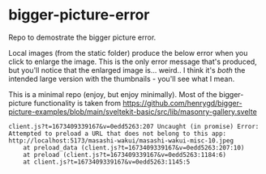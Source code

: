 # bigger-picture-error
Repo to demostrate the bigger picture error.

Local images (from the static folder) produce the below error when you click to enlarge the image.  This is the only error message that's produced, but you'll notice that the enlarged image is... weird..  I think it's *both* the intended large version with the thumbnails - you'll see what I mean.

This is a minimal repo (enjoy, but enjoy minimally).  Most of the bigger-picture functionality is taken from https://github.com/henrygd/bigger-picture-examples/blob/main/sveltekit-basic/src/lib/masonry-gallery.svelte 

```
client.js?t=1673409339167&v=0edd5263:207 Uncaught (in promise) Error: Attempted to preload a URL that does not belong to this app: http://localhost:5173/masashi-wakui/masashi-wakui-misc-10.jpeg
    at preload_data (client.js?t=1673409339167&v=0edd5263:207:10)
    at preload (client.js?t=1673409339167&v=0edd5263:1184:6)
    at client.js?t=1673409339167&v=0edd5263:1145:5
```

